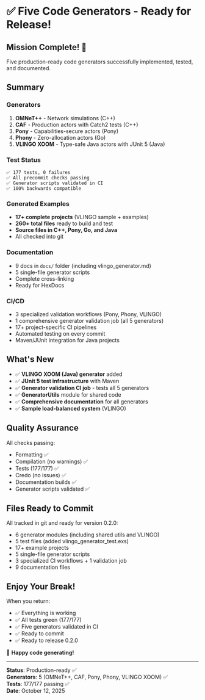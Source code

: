 # ✅ Five Code Generators - Ready for Release!

## Mission Complete! 🎉

Five production-ready code generators successfully implemented, tested, and
documented.

## Summary

### Generators

1. **OMNeT++** - Network simulations (C++)
2. **CAF** - Production actors with Catch2 tests (C++)
3. **Pony** - Capabilities-secure actors (Pony)
4. **Phony** - Zero-allocation actors (Go)
5. **VLINGO XOOM** - Type-safe Java actors with JUnit 5 (Java)

### Test Status

```
✅ 177 tests, 0 failures
✅ All precommit checks passing
✅ Generator scripts validated in CI
✅ 100% backwards compatible
```

### Generated Examples

- **17+ complete projects** (VLINGO sample + examples)
- **260+ total files** ready to build and test
- **Source files in C++, Pony, Go, and Java**
- All checked into git

### Documentation

- 9 docs in `docs/` folder (including vlingo_generator.md)
- 5 single-file generator scripts
- Complete cross-linking
- Ready for HexDocs

### CI/CD

- 3 specialized validation workflows (Pony, Phony, VLINGO)
- 1 comprehensive generator validation job (all 5 generators)
- 17+ project-specific CI pipelines
- Automated testing on every commit
- Maven/JUnit integration for Java projects

## What's New

- ✅ **VLINGO XOOM (Java) generator** added
- ✅ **JUnit 5 test infrastructure** with Maven
- ✅ **Generator validation CI job** - tests all 5 generators
- ✅ **GeneratorUtils** module for shared code
- ✅ **Comprehensive documentation** for all generators
- ✅ **Sample load-balanced system** (VLINGO)

## Quality Assurance

All checks passing:

- Formatting ✅
- Compilation (no warnings) ✅
- Tests (177/177) ✅
- Credo (no issues) ✅
- Documentation builds ✅
- Generator scripts validated ✅

## Files Ready to Commit

All tracked in git and ready for version 0.2.0:

- 6 generator modules (including shared utils and VLINGO)
- 5 test files (added vlingo_generator_test.exs)
- 17+ example projects
- 5 single-file generator scripts
- 3 specialized CI workflows + 1 validation job
- 9 documentation files

## Enjoy Your Break!

When you return:

- ✅ Everything is working
- ✅ All tests green (177/177)
- ✅ Five generators validated in CI
- ✅ Ready to commit
- ✅ Ready to release 0.2.0

🎉 **Happy code generating!**

---

**Status**: Production-ready ✅  
**Generators**: 5 (OMNeT++, CAF, Pony, Phony, VLINGO XOOM) ✅  
**Tests**: 177/177 passing ✅  
**Date**: October 12, 2025
